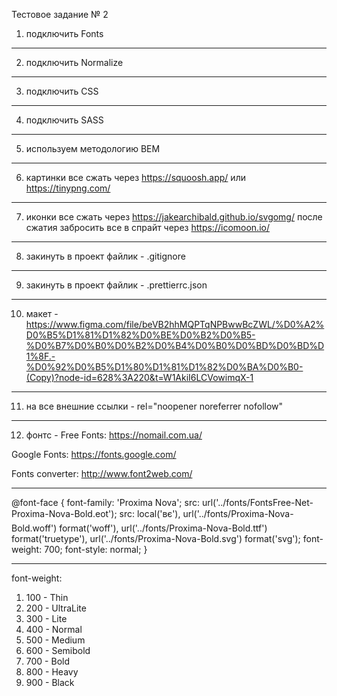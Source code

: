 Тестовое задание № 2

1. подключить Fonts

---

2. подключить Normalize

---

3. подключить CSS

---

4. подключить SASS

---

5. используем методологию BEM

---

6. картинки все сжать через https://squoosh.app/ или https://tinypng.com/

---

7. иконки все сжать через https://jakearchibald.github.io/svgomg/ после сжатия
   забросить все в спрайт через https://icomoon.io/

---

8. закинуть в проект файлик - .gitignore

---

9. закинуть в проект файлик - .prettierrc.json

---

10. макет -
    https://www.figma.com/file/beVB2hhMQPTqNPBwwBcZWL/%D0%A2%D0%B5%D1%81%D1%82%D0%BE%D0%B2%D0%B5-%D0%B7%D0%B0%D0%B2%D0%B4%D0%B0%D0%BD%D0%BD%D1%8F.-%D0%92%D0%B5%D1%80%D1%81%D1%82%D0%BA%D0%B0-(Copy)?node-id=628%3A220&t=W1AkiI6LCVowimqX-1

---

11. на все внешние ссылки - rel="noopener noreferrer nofollow"

---

12. фонтс - Free Fonts: https://nomail.com.ua/

Google Fonts: https://fonts.google.com/

Fonts converter: http://www.font2web.com/

---

@font-face { font-family: 'Proxima Nova'; src:
url('../fonts/FontsFree-Net-Proxima-Nova-Bold.eot'); src: local('вє'),
url('../fonts/Proxima-Nova-Bold.woff') format('woff'),
url('../fonts/Proxima-Nova-Bold.ttf') format('truetype'),
url('../fonts/Proxima-Nova-Bold.svg') format('svg'); font-weight: 700;
font-style: normal; }

---

font-weight:

1. 100 - Thin
2. 200 - UltraLite
3. 300 - Lite
4. 400 - Normal
5. 500 - Medium
6. 600 - Semibold
7. 700 - Bold
8. 800 - Heavy
9. 900 - Black

